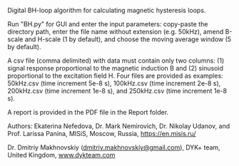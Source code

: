 Digital BH-loop algorithm for calculating magnetic hysteresis loops.

Run "BH.py" for GUI and enter the input parameters: copy-paste the directory path, enter the file name without extension (e.g. 50kHz), amend B-scale and H-scale (1 by default), and choose the moving average window (5 by default).

A csv file (comma delimited) with data must contain only two columns: (1) signal response proportional to the magnetic induction B and (2) sinusoid proportional to the excitation field H. Four files are provided as examples: 50kHz.csv (time increment 5e-8 s), 100kHz.csv (time increment 2e-8 s), 200kHz.csv (time increment 1e-8 s), and 250kHz.csv (time increment 1e-8 s).

A report is provided in the PDF file in the Report folder.

Authors:
Ekaterina Nefedova, Dr. Mark Nemirovich, Dr. Nikolay Udanov, and Prof. Larissa Panina,
MISiS, Moscow, Russia, https://en.misis.ru/

Dr. Dmitriy Makhnovskiy (dmitriy.makhnovskiy@gmail.com),
DYK+ team, United Kingdom, www.dykteam.com
